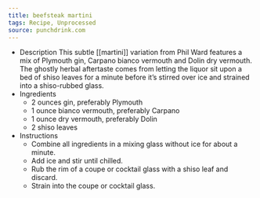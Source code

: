 ```yaml
---
title: beefsteak martini
tags: Recipe, Unprocessed
source: punchdrink.com
---
```


- Description
  This subtle [[martini]] variation from Phil Ward features a mix of Plymouth gin, Carpano bianco vermouth and Dolin dry vermouth. The ghostly herbal aftertaste comes from letting the liquor sit upon a bed of shiso leaves for a minute before it’s stirred over ice and strained into a shiso-rubbed glass.
- Ingredients
	- 2 ounces gin, preferably Plymouth
	- 1 ounce bianco vermouth, preferably Carpano
	- 1 ounce dry vermouth, preferably Dolin
	- 2 shiso leaves
- Instructions
	- Combine all ingredients in a mixing glass without ice for about a minute.
	- Add ice and stir until chilled.
	- Rub the rim of a coupe or cocktail glass with a shiso leaf and discard.
	- Strain into the coupe or cocktail glass.
